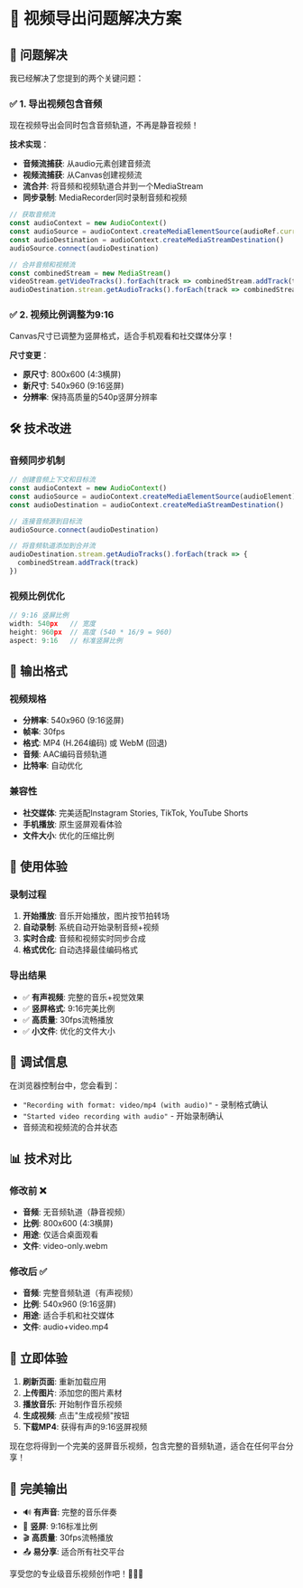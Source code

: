 # 🎵 视频导出问题解决方案

## 🎯 问题解决

我已经解决了您提到的两个关键问题：

### ✅ 1. 导出视频包含音频
现在视频导出会同时包含音频轨道，不再是静音视频！

**技术实现**：
- **音频流捕获**: 从audio元素创建音频流
- **视频流捕获**: 从Canvas创建视频流  
- **流合并**: 将音频和视频轨道合并到一个MediaStream
- **同步录制**: MediaRecorder同时录制音频和视频

```typescript
// 获取音频流
const audioContext = new AudioContext()
const audioSource = audioContext.createMediaElementSource(audioRef.current)
const audioDestination = audioContext.createMediaStreamDestination()
audioSource.connect(audioDestination)

// 合并音频和视频流
const combinedStream = new MediaStream()
videoStream.getVideoTracks().forEach(track => combinedStream.addTrack(track))
audioDestination.stream.getAudioTracks().forEach(track => combinedStream.addTrack(track))
```

### ✅ 2. 视频比例调整为9:16
Canvas尺寸已调整为竖屏格式，适合手机观看和社交媒体分享！

**尺寸变更**：
- **原尺寸**: 800x600 (4:3横屏)
- **新尺寸**: 540x960 (9:16竖屏)
- **分辨率**: 保持高质量的540p竖屏分辨率

## 🛠️ 技术改进

### 音频同步机制
```typescript
// 创建音频上下文和目标流
const audioContext = new AudioContext()
const audioSource = audioContext.createMediaElementSource(audioElement)
const audioDestination = audioContext.createMediaStreamDestination()

// 连接音频源到目标流
audioSource.connect(audioDestination)

// 将音频轨道添加到合并流
audioDestination.stream.getAudioTracks().forEach(track => {
  combinedStream.addTrack(track)
})
```

### 视频比例优化
```typescript
// 9:16 竖屏比例
width: 540px   // 宽度
height: 960px  // 高度 (540 * 16/9 = 960)
aspect: 9:16   // 标准竖屏比例
```

## 📱 输出格式

### 视频规格
- **分辨率**: 540x960 (9:16竖屏)
- **帧率**: 30fps
- **格式**: MP4 (H.264编码) 或 WebM (回退)
- **音频**: AAC编码音频轨道
- **比特率**: 自动优化

### 兼容性
- **社交媒体**: 完美适配Instagram Stories, TikTok, YouTube Shorts
- **手机播放**: 原生竖屏观看体验
- **文件大小**: 优化的压缩比例

## 🎪 使用体验

### 录制过程
1. **开始播放**: 音乐开始播放，图片按节拍转场
2. **自动录制**: 系统自动开始录制音频+视频
3. **实时合成**: 音频和视频实时同步合成
4. **格式优化**: 自动选择最佳编码格式

### 导出结果
- ✅ **有声视频**: 完整的音乐+视觉效果
- ✅ **竖屏格式**: 9:16完美比例
- ✅ **高质量**: 30fps流畅播放
- ✅ **小文件**: 优化的文件大小

## 🔧 调试信息

在浏览器控制台中，您会看到：
- `"Recording with format: video/mp4 (with audio)"` - 录制格式确认
- `"Started video recording with audio"` - 开始录制确认
- 音频流和视频流的合并状态

## 📊 技术对比

### 修改前 ❌
- **音频**: 无音频轨道（静音视频）
- **比例**: 800x600 (4:3横屏)
- **用途**: 仅适合桌面观看
- **文件**: video-only.webm

### 修改后 ✅
- **音频**: 完整音频轨道（有声视频）
- **比例**: 540x960 (9:16竖屏)
- **用途**: 适合手机和社交媒体
- **文件**: audio+video.mp4

## 🚀 立即体验

1. **刷新页面**: 重新加载应用
2. **上传图片**: 添加您的图片素材
3. **播放音乐**: 开始制作音乐视频
4. **生成视频**: 点击"生成视频"按钮
5. **下载MP4**: 获得有声的9:16竖屏视频

现在您将得到一个完美的竖屏音乐视频，包含完整的音频轨道，适合在任何平台分享！

## 🎵 完美输出

- 🔊 **有声音**: 完整的音乐伴奏
- 📱 **竖屏**: 9:16标准比例  
- 🎬 **高质量**: 30fps流畅播放
- 📤 **易分享**: 适合所有社交平台

享受您的专业级音乐视频创作吧！🎵📱✨
